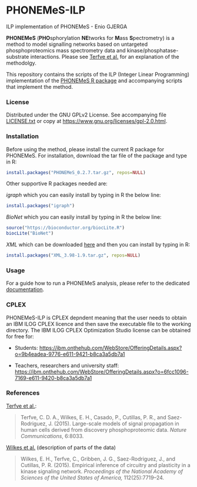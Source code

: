 # PHONEMeS-ILP
ILP implementation of PHONEMeS - Enio GJERGA

**PHONEMeS** (**PHO**sphorylation **NE**tworks for **M**ass **S**pectrometry) is a method to model signalling networks based on untargeted phosphoproteomics mass spectrometry data and kinase/phosphatase-substrate interactions. 
Please see [Terfve et al.](http://www.nature.com/articles/ncomms9033) for an explanation of the methodolgy.

This repository contains the scripts of the ILP (Integer Linear Programming) implementation of the [PHONEMeS R package](https://github.com/saezlab/PHONEMeS/tree/master/Package) and accompanying scripts that implement the method.

### License

Distributed under the GNU GPLv2 License. See accompanying file [LICENSE.txt](https://github.com/saezlab/PHONEMeS/blob/master/LICENSE.txt) or copy at https://www.gnu.org/licenses/gpl-2.0.html.

### Installation

Before using the method, please install the current R package for PHONEMeS. For installation, download the tar file of the package and type in R:

```R
install.packages("PHONEMeS_0.2.7.tar.gz", repos=NULL)
```

Other supportive R packages needed are:

*igraph* which you can easily install by typing in R the below line:
```R
install.packages("igraph")
```

*BioNet* which you can easily install by typing in R the below line:
```R
source("https://bioconductor.org/biocLite.R")
biocLite("BioNet")
```

*XML* which can be downloaded [here](https://cran.r-project.org/src/contrib/XML_3.98-1.9.tar.gz) and then you can install by typing in R:

```R
install.packages("XML_3.98-1.9.tar.gz", repos=NULL)
```

### Usage

For a guide how to run a PHONEMeS analysis, please refer to the dedicated [documentation](https://github.com/saezlab/PHONEMeS-ILP/tree/master/Examples).

### CPLEX

PHONEMeS-ILP is CPLEX depndent meaning that the user needs to obtain an IBM ILOG CPLEX licence and then save the executable file to the working directory. The IBM ILOG CPLEX Optimization Studio license can be obtained for free for:

* Students: https://ibm.onthehub.com/WebStore/OfferingDetails.aspx?o=9b4eadea-9776-e611-9421-b8ca3a5db7a1

* Teachers, researchers and university staff: https://ibm.onthehub.com/WebStore/OfferingDetails.aspx?o=6fcc1096-7169-e611-9420-b8ca3a5db7a1

### References

[Terfve et al.](http://www.nature.com/articles/ncomms9033):

> Terfve, C. D. A., Wilkes, E. H., Casado, P., Cutillas, P. R., and Saez-Rodriguez, J. (2015). Large-scale models of signal propagation in human cells derived from discovery phosphoproteomic data. *Nature Communications*, 6:8033.

[Wilkes et al.](http://www.pnas.org/content/112/25/7719.abstract) (description of parts of the data)

> Wilkes, E. H., Terfve, C., Gribben, J. G., Saez-Rodriguez, J., and Cutillas, P. R. (2015). Empirical inference of circuitry and plasticity in a kinase signaling network. *Proceedings of the National Academy of Sciences of the United States of America,* 112(25):7719–24.
